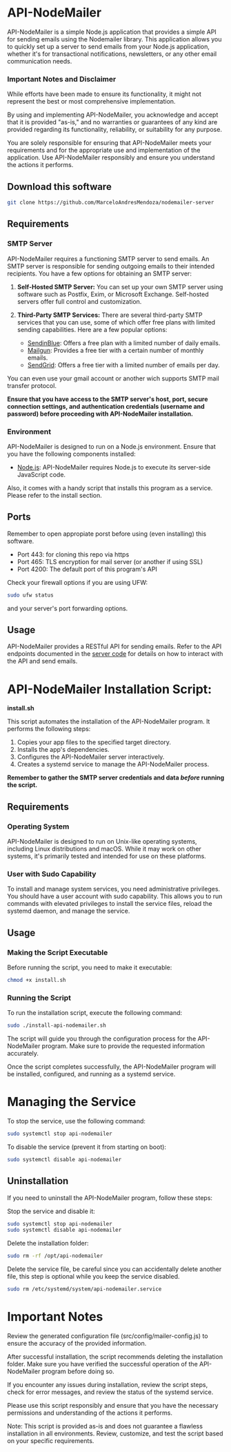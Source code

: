# API-NodeMailer

API-NodeMailer is a simple Node.js application that provides a simple API for sending emails using the Nodemailer library. This application allows you to quickly set up a server to send emails from your Node.js application, whether it's for transactional notifications, newsletters, or any other email communication needs.

### Important Notes and Disclaimer
While efforts have been made to ensure its functionality, it might not represent the best or most comprehensive implementation.

By using and implementing API-NodeMailer, you acknowledge and accept that it is provided "as-is," and no warranties or guarantees of any kind are provided regarding its functionality, reliability, or suitability for any purpose.

You are solely responsible for ensuring that API-NodeMailer meets your requirements and for the appropriate use and implementation of the application. Use API-NodeMailer responsibly and ensure you understand the actions it performs.

## Download this software
```bash
git clone https://github.com/MarceloAndresMendoza/nodemailer-server
```

## Requirements

### SMTP Server

API-NodeMailer requires a functioning SMTP server to send emails. An SMTP server is responsible for sending outgoing emails to their intended recipients. You have a few options for obtaining an SMTP server:

1. **Self-Hosted SMTP Server:** You can set up your own SMTP server using software such as Postfix, Exim, or Microsoft Exchange. Self-hosted servers offer full control and customization.

2. **Third-Party SMTP Services:** There are several third-party SMTP services that you can use, some of which offer free plans with limited sending capabilities. Here are a few popular options:

   - [SendinBlue](https://app.sendinblue.com/account/register): Offers a free plan with a limited number of daily emails.
   - [Mailgun](https://www.mailgun.com/): Provides a free tier with a certain number of monthly emails.
   - [SendGrid](https://sendgrid.com/): Offers a free tier with a limited number of emails per day.

You can even use your gmail account or another wich supports SMTP mail transfer protocol.

**Ensure that you have access to the SMTP server's host, port, secure connection settings, and authentication credentials (username and password) before proceeding with API-NodeMailer installation.**

### Environment

API-NodeMailer is designed to run on a Node.js environment. Ensure that you have the following components installed:

- [Node.js](https://nodejs.org/): API-NodeMailer requires Node.js to execute its server-side JavaScript code.

Also, it comes with a handy script that installs this program as a service. Please refer to the install section. 

## Ports

Remember to open appropiate porst before using (even installing) this software. 
- Port 443: for cloning this repo via https
- Port 465: TLS encryption for mail server (or another if using SSL)
- Port 4200: The default port of this program's API

Check your firewall options if you are using UFW:
```bash
sudo ufw status
```
and your server's port forwarding options.

## Usage

API-NodeMailer provides a RESTful API for sending emails. Refer to the API endpoints documented in the [server code](src/server.js) for details on how to interact with the API and send emails.

# API-NodeMailer Installation Script: 
**install.sh**

This script automates the installation of the API-NodeMailer program. It performs the following steps:

1. Copies your app files to the specified target directory.
2. Installs the app's dependencies.
3. Configures the API-NodeMailer server interactively.
4. Creates a systemd service to manage the API-NodeMailer process.

**Remember to gather the SMTP server credentials and data _before_ running the script.**

## Requirements

### Operating System

API-NodeMailer is designed to run on Unix-like operating systems, including Linux distributions and macOS. While it may work on other systems, it's primarily tested and intended for use on these platforms.

### User with Sudo Capability

To install and manage system services, you need administrative privileges. You should have a user account with sudo capability. This allows you to run commands with elevated privileges to install the service files, reload the systemd daemon, and manage the service.

## Usage

### Making the Script Executable

Before running the script, you need to make it executable:

```bash
chmod +x install.sh
```

### Running the Script
To run the installation script, execute the following command:

```bash
sudo ./install-api-nodemailer.sh
```
The script will guide you through the configuration process for the API-NodeMailer program. Make sure to provide the requested information accurately.

Once the script completes successfully, the API-NodeMailer program will be installed, configured, and running as a systemd service.

# Managing the Service
To stop the service, use the following command:

```bash
sudo systemctl stop api-nodemailer
```

To disable the service (prevent it from starting on boot):

```bash
sudo systemctl disable api-nodemailer
```

## Uninstallation
If you need to uninstall the API-NodeMailer program, follow these steps:

Stop the service and disable it:

```bash
sudo systemctl stop api-nodemailer
sudo systemctl disable api-nodemailer
```

Delete the installation folder:

```bash
sudo rm -rf /opt/api-nodemailer
```

Delete the service file, be careful since you can accidentally delete another file, this step is optional while you keep the service disabled.

```bash
sudo rm /etc/systemd/system/api-nodemailer.service
```


# Important Notes

Review the generated configuration file (src/config/mailer-config.js) to ensure the accuracy of the provided information.

After successful installation, the script recommends deleting the installation folder. Make sure you have verified the successful operation of the API-NodeMailer program before doing so.

If you encounter any issues during installation, review the script steps, check for error messages, and review the status of the systemd service.

Please use this script responsibly and ensure that you have the necessary permissions and understanding of the actions it performs.

Note: This script is provided as-is and does not guarantee a flawless installation in all environments. Review, customize, and test the script based on your specific requirements.